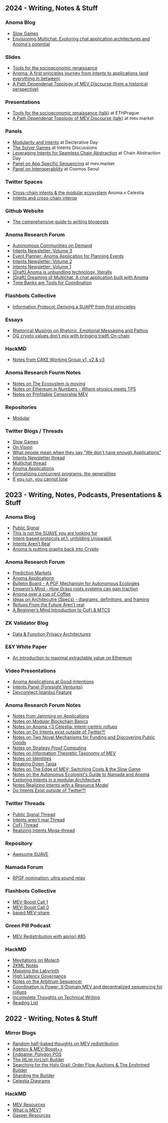 ## 2024 - Writing, Notes & Stuff

### Anoma Blog 
- [Slow Games](https://anoma.net/research/slow-games)
- [Envisioning Multichat: Exploring chat application architectures and Anoma's potential](https://anoma.net/blog/envisioning-multichat-exploring-chat-application-architectures-and-anoma-potential)

### Slides
- [Tools for the socioeconomic renaissance](https://hackmd.io/sgg6u-k7QIO3OGUUM-_6Ng)
- [Anoma: A first principles journey from intents to applications (and everything in between)](https://hackmd.io/lDHWsKDFT6mkbetHqMM6rQ#/)
- [A Path Dependenat Topology of MEV Discourse (from a historical perspective)](https://hackmd.io/ALGG9U8RSJ2FhWytMLRvTA?view=#/) 

### Presentations
- [Tools for the socioeconomic renaissance (talk)](https://www.youtube.com/watch?v=3zrNo_yVXa0) at ETHPrague
- [A Path Dependenat Topology of MEV Discourse (talk)](https://www.youtube.com/live/YrAlAHbgRCk?feature=shared&t=2285) at mev.market

### Panels
- [Modularity and Intents](https://youtu.be/IS-Jm-Knh48?feature=shared&t=11) at Declerative Day 
- [The Solver Games](https://www.youtube.com/watch?v=skrU-YnH1PY&list=PL0JhdaMOBhSR0IkrXNx0XaHMjU34VO-2L&index=8) at Intents Discussions
- [Leveraging Intents for Seamless Chain Abstraction](https://www.youtube.com/watch?v=P357jZVDwyc) at Chain Abstraction Day 
- [Panel on App Specific Sequencing](https://www.youtube.com/live/YrAlAHbgRCk?feature=shared&t=29463) at mev.market
- [Panel on Interoperability](https://www.youtube.com/watch?v=ckGCrUm4d1g) at Cosmos Seoul

### Twitter Spaces
- [Cross-chain intents & the modular ecosystem](https://x.com/anoma/status/1836056305854750765) Anoma x Celestia 
- [Intents and cross-chain interop](https://x.com/anoma/status/1843368181374898263)

### Github Website
- [The comprehensive guide to writing blogposts](https://anoma.github.io/anoma-blog-writing-guide/)

### Anoma Research Forum
- [Autonomous Communities on Demand](https://research.anoma.net/t/autonomous-communities-on-demand/777)
- [Intents Newsletter: Volume 3](https://research.anoma.net/t/intents-newsletter-volume-3/736)
- [Event Planner: Anoma Application for Planning Events](https://research.anoma.net/t/event-planner-anoma-application-for-planning-events/710)
- [Intents Newsletter: Volume 2](https://research.anoma.net/t/intents-newsletter-volume-2/691)
- [Intents Newsletter: Volume 1](https://research.anoma.net/t/intents-newsletter-volume-1/547)
- [[Draft] Anoma is unbundling technology, literally](https://research.anoma.net/t/draft-v0-anoma-is-unbundling-technology-literally/539) 
- [[Draft] Dreaming of Multichat: A chat application built with Anoma](https://research.anoma.net/t/dreaming-of-multichat-a-chat-application-built-with-anoma-draft/515?u=apriori)
- [Time Banks are Tools for Coordination](https://research.anoma.net/t/time-banks-are-tools-for-coordination/526)

### Flashbots Collective
- [Information Protocol: Deriving a SUAPP from first principles](https://collective.flashbots.net/t/information-protocol-deriving-a-suapp-from-first-principles-beginning-with-ideal-pfof-requirements-from-the-next-gen-dex-workshop/3210)

### Essays
- [Rhetorical Musings on Rhetoric, Emotional Messaging and Pathos](https://research.anoma.net/t/rhetorical-musings-on-rhetoric-emotional-messaging-and-pathos/553)
- [OG crypto values don't mix with bringing tradfi On-chain](https://immutablestate.notion.site/Essay-on-Values-b727cfc782864e61be28ebee4b0a557c)

### HackMD
- [Notes from CAKE Working Group v1, v2 & v3](https://hackmd.io/DWu3qD-PQCOOn5QaEkuT5w)

### Anoma Research Fourm Notes
- [Notes on The Ecosystem is moving](https://research.anoma.net/t/the-ecosystem-is-moving/477?u=apriori)
- [Notes on Ethereum in Numbers - Where physics meets TPS](https://research.anoma.net/t/notes-on-ethereum-in-numbers-where-physics-meets-tps/434)
- [Notes on Profitable Censorship MEV](https://research.anoma.net/t/notes-on-profitable-censorship-mev/433/1)

### Repositories
- [Modular](https://github.com/0xapriori/Modular)

### Twitter Blogs / Threads
- [Slow Games](https://x.com/apriori0x/status/1837125934513615186) 
- [On Vision](https://x.com/apriori0x/status/1832990436555702765)
- [What people mean when they say "We don't have enough Applications"](https://x.com/apriori0x/status/1813726701395816566)
- [Intents Newsletter thread](https://x.com/apriori0x/status/1786372856374551005)
- [Multichat thread](https://x.com/apriori0x/status/1783947642709725599)
- [Anoma Applications](https://x.com/apriori0x/status/1780203477022499320)
- [Formalizing concurrent programs; the generalities](https://x.com/anoma/status/1776335979781202093)
- [If you run, you cannot lose](https://x.com/apriori0x/status/1770285317574000828?s=20)

## 2023 - Writing, Notes, Podcasts, Presentations & Stuff

### Anoma Blog

- [Public Signal](https://anoma.net/blog/publicsignal)
- [This is not the SUAVE you are looking for](https://anoma.net/blog/suave)
- [Intent-based protocols pt.1: unfolding UniswapX](https://anoma.net/blog/uniswapx)
- [Intents Aren’t Real](https://anoma.net/blog/intents-arent-real)
- [Anoma is putting graphs back into Crypto](https://anoma.net/blog/intents-arent-real)

### Anoma Research Forum

- [Prediction Markets](https://research.anoma.net/t/prediction-markets/407/2)
- [Anoma Applications](https://research.anoma.net/t/anoma-applications/353/4)
- [Bulletin Board - A PGF Mechanism for Autonomous Ecologies](https://research.anoma.net/t/notes-on-identities/133/1)
- [Emperor’s Mind - How Grass roots systems can gain traction](https://research.anoma.net/t/emperors-mind-how-grass-roots-systems-can-gain-traction/271)
- [Anoma over a cup of Coffee](https://research.anoma.net/t/anoma-over-a-cup-of-coffee/249/6)
- [Ideas on Architecutre (Specs) - diagrams, definitions, and framing](https://research.anoma.net/t/ideas-on-architecutre-specs-diagrams-definitions-and-framing/135)
- [Rollups From the Future Aren't real](https://research.anoma.net/t/rollups-from-the-future-arent-real/69)
- [A Beginner’s Mind Introduction to CoFi & MTCS](https://research.anoma.net/t/a-beginners-mind-introduction-to-cofi-mtcs/134?u=apriori)

### ZK Validator Blog

- [Data & Function Privacy Architectures](https://zkv.xyz/research-data-function-privacy-architectures/#Intro)

### E&Y White Paper
- [An introduction to maximal extractable value on Ethereum](https://assets.ey.com/content/dam/ey-sites/ey-com/en_us/topics/financial-services/ey-an-introduction-to-maximal-extractable-value-on-ethereum.pdf)

### Video Presentations

- [Anoma Applications at Good-Intentions](https://www.youtube.com/watch?v=rbiE9qxpZ9k)
- [Intents Panel (Foresight Ventures)](https://www.youtube.com/watch?v=6VLJw2_synA)
- [Devconnect Istanbul Feature](https://youtu.be/QoPFqV6jCTI?feature=shared&t=288)

### Anoma Research Forum Notes
- [Notes from Jamming on Applications](https://research.anoma.net/t/notes-from-jamming-on-applications/414)
- [Notes on Modular Blockchain Basics](https://research.anoma.net/t/anoma-3-celestia-intent-centric-rollups/386/2?u=apriori)
- [Notes on Anoma <3 Celestia: Intent-centric rollups](https://research.anoma.net/t/anoma-3-celestia-intent-centric-rollups/386/2)
- [Notes on Do Intents exist outside of Twitter?!](https://research.anoma.net/t/do-intents-exist-outside-of-twitter/419/1)
- [Notes on Two Novel Mechanisms for Funding and Discovering Public Goods](https://research.anoma.net/t/two-novel-mechanisms-for-funding-and-discovering-public-goods/359)
- [Notes on Strategy Proof Computing](https://research.anoma.net/t/strategyproof-computing/310/1)
- [Notes on Information Theoretic Taxonomy of MEV](https://research.anoma.net/t/information-theoretic-taxonomy-of-mev/349/1)
- [Notes on Identities](https://research.anoma.net/t/notes-on-identities/133/1)
- [Breaking Down Taiga](https://research.anoma.net/t/breaking-down-taiga/71)
- [Notes on The Edge of MEV; Switching Costs & the Slow Game](https://research.anoma.net/t/notes-on-the-autonomous-ecologists-guide-to-namada-and-anoma/273/1)
- [Notes on the Autonomus Ecologist's Guide to Namada and Anoma](https://research.anoma.net/t/notes-on-the-autonomous-ecologists-guide-to-namada-and-anoma/273/1)
- [Exploring Intents in a modular Architecture](https://research.anoma.net/t/exploring-intents-in-modular-architectures/136/2)
- [Notes Realizing Intents with a Resource Model](https://research.anoma.net/t/realizing-intents-with-a-resource-model/73/2)
- [Do Intents Exist outside of Twitter?!](https://research.anoma.net/t/do-intents-exist-outside-of-twitter/419)

### Twitter Threads 
- [Public Signal Thread](https://x.com/apriori0x/status/1723077194518585525)
- [Intents aren't real Thread](https://x.com/apriori0x/status/1702055292631236804)
- [CoFi Thread](https://x.com/apriori0x/status/1694431792076575224)
- [Realizing Intents Mega-thread](https://x.com/apriori0x/status/1664678437762793472)

### Repository
- [Awesome SUAVE](https://github.com/0xapriori/Suave-research?search=1#awesome-suave)


### Namada Forum

- [RPGF nomination: ultra sound relay](https://forum.namada.net/t/rpgf-nomination-ultra-sound-relay/111)

### Flashbots Collective

- [MEV-Boost Call 1](https://collective.flashbots.net/t/mev-boost-community-call-1-9-mar-2023/1367/2)
- [MEV-Boost Call 0](https://collective.flashbots.net/t/mev-boost-community-call-0-23-feb-2023/1348/14)
- [based MEV-share](https://collective.flashbots.net/t/mev-share-programmably-private-orderflow-to-share-mev-with-users/1264/22)
  

### Green Pill Podcast

- [MEV Redistribution with apriori #85](https://www.youtube.com/watch?v=DWA2and3jCg)

### HackMD

- [Mevitations on Molach](https://hackmd.io/V2CrQSNjTHiO2ITL4auJjQ?view=)
- [ZKML Notes](https://hackmd.io/@apriori0x/Sy_7Zo7S2/edit)
- [Mapping the Labyrinth](https://hackmd.io/@0xapriori/r1DrDnEkh)
- [High Latency Governance](https://hackmd.io/@0xapriori/HJDnFgx-2)
- [Notes on the Arbitrum Sequencer](https://hackmd.io/@0xapriori/HJG0luSx2)
- [Coordination is Power: X-Domain MEV and decentralized sequencing for rollups](https://hackmd.io/@0xapriori/H1xmTToAo)
- [Incomplete Thoughts on Technical Writing](https://hackmd.io/@0xapriori/HkXkRTpno)
- [Reading List](https://hackmd.io/@0xapriori/rkOsp8kTj)


## 2022 - Writing, Notes & Stuff

### Mirror Blogs

- [Random half-baked thoughts on MEV redistribution](https://mirror.xyz/apriori.eth/0Y2hpGnFpBY08ALM6gc-E3hLtss9KXhY8LKCo4WSZFQ)
- [Agency & MEV-Boost++](https://mirror.xyz/apriori.eth/U5p0ZXMUc3Eiq9Dia3a22HDGbr7PLQJZ6yw3fZ3e7BI)
- [Endgame: Polygon POS](https://mirror.xyz/apriori.eth/9pLFJc6t5N__uPEHMZ1GolfNY5k1UMS7yGiS6Vw63as)
- [The litList (crList) Builder](https://mirror.xyz/apriori.eth/Ow6EeeGXQ-6R1beflaO5ez6UOHx6KeJCZFVKTxiflMg)
- [Searching for the Holy Grail: Order Flow Auctions & The Enshrined Builder](https://mirror.xyz/apriori.eth/wiLKgkaN6JBwBDq4E3T_-BZ0OIPhlbIItgJdE3CFAMo)
- [Sharding the Builder](https://mirror.xyz/0x8abcbb75A07d1609429aCFA9ED36c01733D9fd3E/GfVAwU9-ouCax771IPiLjhrlt8V2znF126j_9eXghDY)
- [Celestia Diagrams](https://mirror.xyz/yblox.eth/M-wZ2LUNrSA_OGxhlNduIII9BeXjvuzEfccZA1OP3fg)

### HackMD

- [MEV Resources](https://hackmd.io/@0xapriori/HJ3Bf3DPj)
- [What is MEV?](https://hackmd.io/@0xapriori/r1stc3zPi)
- [Gasper Resources](https://hackmd.io/@0xapriori/SkEUSy1Bo)
